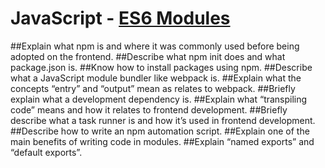 # JavaScript - [ES6 Modules](https://www.theodinproject.com/paths/full-stack-javascript/courses/javascript/lessons/es6-modules)

##Explain what npm is and where it was commonly used before being adopted on the frontend.
##Describe what npm init does and what package.json is.
##Know how to install packages using npm.
##Describe what a JavaScript module bundler like webpack is.
##Explain what the concepts “entry” and “output” mean as relates to webpack.
##Briefly explain what a development dependency is.
##Explain what “transpiling code” means and how it relates to frontend development.
##Briefly describe what a task runner is and how it’s used in frontend development.
##Describe how to write an npm automation script.
##Explain one of the main benefits of writing code in modules.
##Explain “named exports” and “default exports”.
